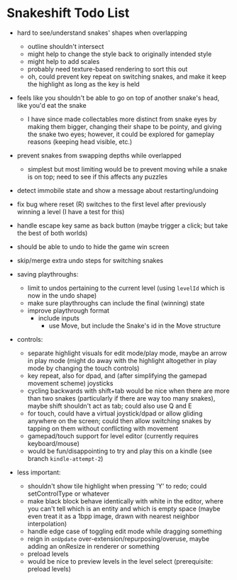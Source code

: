 # Snakeshift Todo List

- hard to see/understand snakes' shapes when overlapping
  - outline shouldn't intersect 
  - might help to change the style back to originally intended style
  - might help to add scales
  - probably need texture-based rendering to sort this out
  - oh, could prevent key repeat on switching snakes, and make it keep the highlight as long as the key is held
- feels like you shouldn't be able to go on top of another snake's head, like you'd eat the snake
  - I have since made collectables more distinct from snake eyes by making them bigger, changing their shape to be pointy, and giving the snake two eyes; however, it could be explored for gameplay reasons (keeping head visible, etc.)

- prevent snakes from swapping depths while overlapped
  - simplest but most limiting would be to prevent moving while a snake is on top; need to see if this affects any puzzles
- detect immobile state and show a message about restarting/undoing
- fix bug where reset (R) switches to the first level after previously winning a level (I have a test for this)
- handle escape key same as back button (maybe trigger a click; but take the best of both worlds)
- should be able to undo to hide the game win screen
- skip/merge extra undo steps for switching snakes

- saving playthroughs:
  - limit to undos pertaining to the current level (using `levelId` which is now in the undo shape)
  - make sure playthroughs can include the final (winning) state
  - improve playthrough format
    - include inputs
      - use Move, but include the Snake's id in the Move structure

- controls:
  - separate highlight visuals for edit mode/play mode, maybe an arrow in play mode (might do away with the highlight altogether in play mode by changing the touch controls)
  - key repeat, also for dpad, and (after simplifying the gamepad movement scheme) joysticks
  - cycling backwards with shift+tab would be nice when there are more than two snakes (particularly if there are way too many snakes), maybe shift shouldn't act as tab; could also use Q and E
  - for touch, could have a virtual joystick/dpad or allow gliding anywhere on the screen; could then allow switching snakes by tapping on them without conflicting with movement
  - gamepad/touch support for level editor (currently requires keyboard/mouse)
  - would be fun/disappointing to try and play this on a kindle (see branch `kindle-attempt-2`)

- less important:
  - shouldn't show tile highlight when pressing 'Y' to redo; could setControlType or whatever
  - make black block behave identically with white in the editor, where you can't tell which is an entity and which is empty space (maybe even treat it as a 1bpp image, drawn with nearest neighbor interpolation)
  - handle edge case of toggling edit mode while dragging something
  - reign in `onUpdate` over-extension/repurposing/overuse, maybe adding an onResize in renderer or something
  - preload levels
  - would be nice to preview levels in the level select (prerequisite: preload levels)

